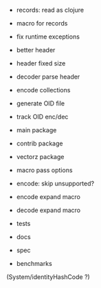 
- records: read as clojure
- macro for records
- fix runtime exceptions
- better header
- header fixed size
- decoder parse header
- encode collections
- generate OID file
- track OID enc/dec
- main package
- contrib package
- vectorz package
- macro pass options
- encode: skip unsupported?
- encode expand macro
- decode expand macro
- tests

- docs
- spec
- benchmarks

(System/identityHashCode ?)

